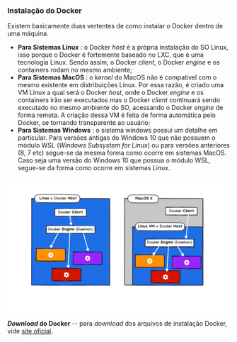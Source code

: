 ### Instalação do Docker
Existem basicamente duas vertentes de como instalar o Docker dentro de uma máquina.

+ **Para Sistemas Linux** : o Docker _host_ é a própria instalação do SO Linux, isso porque o Docker é fortemente baseado no LXC, que é uma tecnologia Linux. Sendo assim, o Docker _client_, o Docker _engine_ e os containers rodam no mesmo ambiente;
+ **Para Sistemas MacOS** : o _kernel_ do MacOS não é compatível com o mesmo existente em distribuições Linux. Por essa razão, é criado uma VM Linux a qual será o Docker _host_, onde o Docker _engine_ e os containers irão ser executados mas o Docker _client_ continuará sendo executado no mesmo ambiente do SO, acessando o Docker _engine_ de forma remota. A criação dessa VM é feita de forma automática pelo Docker, se tornando transparente ao usuário;
+ **Para Sistemas Windows** : o sistema windows possui um detalhe em particular. Para versões antigas do Windows 10 que não possuem o módulo WSL (_Windows Subsystem for Linux_) ou para versões anteriores (8, 7 etc) segue-se da mesma forma como ocorre em sistemas MacOS. Caso seja uma versão do Windows 10 que possua o módulo WSL, segue-se da forma como ocorre em sistemas Linux.

![Docker Install illustration](https://github.com/islanrodrigues/my-personal-annotations/blob/master/images/docker/docker_install.png)

**_Download_ do Docker** -- para _download_ dos arquivos de instalação Docker, vide [site oficial](https://www.docker.com/).